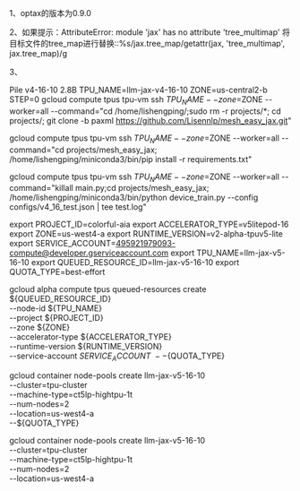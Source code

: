 1、optax的版本为0.9.0

2、如果提示：AttributeError: module 'jax' has no attribute 'tree_multimap'
将目标文件的tree_map进行替换::%s/jax\.tree_map/getattr\(jax, 'tree_multimap', jax\.tree_map\)/g

3、



Pile v4-16-10  2.8B
TPU_NAME=llm-jax-v4-16-10
ZONE=us-central2-b
STEP=0
gcloud compute tpus tpu-vm ssh $TPU_NAME --zone=$ZONE --worker=all --command="cd /home/lishengping/;sudo rm -r projects/*; cd projects/; git clone -b paxml https://github.com/Lisennlp/mesh_easy_jax.git"

gcloud compute tpus tpu-vm ssh $TPU_NAME --zone=$ZONE --worker=all --command="cd projects/mesh_easy_jax; /home/lishengping/miniconda3/bin/pip install -r requirements.txt"


gcloud compute tpus tpu-vm ssh $TPU_NAME --zone=$ZONE --worker=all --command="killall main.py;cd projects/mesh_easy_jax; /home/lishengping/miniconda3/bin/python device_train.py --config configs/v4_16_test.json | tee test.log"



export PROJECT_ID=colorful-aia
export ACCELERATOR_TYPE=v5litepod-16
export ZONE=us-west4-a
export RUNTIME_VERSION=v2-alpha-tpuv5-lite
export SERVICE_ACCOUNT=495921979093-compute@developer.gserviceaccount.com
export TPU_NAME=llm-jax-v5-16-10
export QUEUED_RESOURCE_ID=llm-jax-v5-16-10
export QUOTA_TYPE=best-effort

gcloud alpha compute tpus queued-resources create ${QUEUED_RESOURCE_ID} \
  --node-id ${TPU_NAME} \
  --project ${PROJECT_ID} \
  --zone ${ZONE} \
  --accelerator-type ${ACCELERATOR_TYPE} \
  --runtime-version ${RUNTIME_VERSION} \
  --service-account ${SERVICE_ACCOUNT} \
  --${QUOTA_TYPE}


gcloud container node-pools create llm-jax-v5-16-10 \
--cluster=tpu-cluster \
--machine-type=ct5lp-hightpu-1t \
--num-nodes=2 \
--location=us-west4-a \
--${QUOTA_TYPE}

gcloud container node-pools create llm-jax-v5-16-10 \
--cluster=tpu-cluster \
--machine-type=ct5lp-hightpu-1t \
--num-nodes=2 \
--location=us-west4-a
